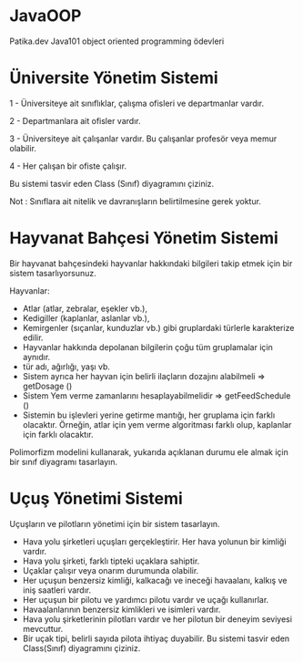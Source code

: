 # JavaOOP
Patika.dev Java101 object oriented programming ödevleri
# Üniversite Yönetim Sistemi

1 - Üniversiteye ait sınıflıklar, çalışma ofisleri ve departmanlar vardır.

2 - Departmanlara ait ofisler vardır.

3 - Üniversiteye ait çalışanlar vardır. Bu çalışanlar profesör veya memur olabilir.

4 - Her çalışan bir ofiste çalışır.

Bu sistemi tasvir eden Class (Sınıf) diyagramını çiziniz.

Not : Sınıflara ait nitelik ve davranışların belirtilmesine gerek yoktur.

# Hayvanat Bahçesi Yönetim Sistemi

Bir hayvanat bahçesindeki hayvanlar hakkındaki bilgileri takip etmek için bir sistem tasarlıyorsunuz.

Hayvanlar:
* Atlar (atlar, zebralar, eşekler vb.),
* Kedigiller (kaplanlar, aslanlar vb.),
* Kemirgenler (sıçanlar, kunduzlar vb.) gibi gruplardaki türlerle karakterize edilir.
* Hayvanlar hakkında depolanan bilgilerin çoğu tüm gruplamalar için aynıdır.
* tür adı, ağırlığı, yaşı vb.
* Sistem ayrıca her hayvan için belirli ilaçların dozajını alabilmeli => getDosage ()
* Sistem Yem verme zamanlarını hesaplayabilmelidir => getFeedSchedule ()
* Sistemin bu işlevleri yerine getirme mantığı, her gruplama için farklı olacaktır. Örneğin, atlar için yem verme algoritması farklı olup, kaplanlar için farklı olacaktır.

Polimorfizm modelini kullanarak, yukarıda açıklanan durumu ele almak için bir sınıf diyagramı tasarlayın.

# Uçuş Yönetimi Sistemi
Uçuşların ve pilotların yönetimi için bir sistem tasarlayın.

* Hava yolu şirketleri uçuşları gerçekleştirir. Her hava yolunun bir kimliği vardır.
* Hava yolu şirketi, farklı tipteki uçaklara sahiptir.
* Uçaklar çalışır veya onarım durumunda olabilir.
* Her uçuşun benzersiz kimliği, kalkacağı ve ineceği havaalanı, kalkış ve iniş saatleri vardır.
* Her uçuşun bir pilotu ve yardımcı pilotu vardır ve uçağı kullanırlar.
* Havaalanlarının benzersiz kimlikleri ve isimleri vardır.
* Hava yolu şirketlerinin pilotları vardır ve her pilotun bir deneyim seviyesi mevcuttur.
* Bir uçak tipi, belirli sayıda pilota ihtiyaç duyabilir.
Bu sistemi tasvir eden Class(Sınıf) diyagramını çiziniz.

